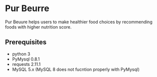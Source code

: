 # Pur Beurre

Pur Beuure helps users to make healthier food choices by
recommending foods with higher nutrition score.

## Prerequisites
- python 3
- PyMysql 0.8.1
- requests 2.11.1
- MySQL 5.x (MySQL 8 does not fucntion properly with PyMysql)

